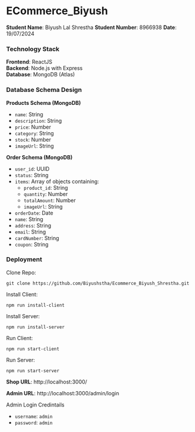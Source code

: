 # ECommerce_Biyush

**Student Name**: Biyush Lal Shrestha
**Student Number**: 8966938
**Date**: 19/07/2024

### Technology Stack

**Frontend**: ReactJS  
**Backend**: Node.js with Express  
**Database**: MongoDB (Atlas)


### Database Schema Design

**Products Schema (MongoDB)**

- `name`: String
- `description`: String
- `price`: Number
- `category`: String
- `stock`: Number
- `imageUrl`: String

**Order Schema (MongoDB)**
- `user_id`: UUID
- `status`: String
- `items`: Array of objects containing:
  - `product_id`: String
  - `quantity`: Number
  - `totalAmount`: Number
  - `imageUrl`: String  
- `orderDate`: Date
- `name`: String
- `address`: String
- `email`: String
- `cardNumber`: String
- `coupon`: String


### Deployment

Clone Repo:
````
git clone https://github.com/Biyushstha/Ecommerce_Biyush_Shrestha.git
````

Install Client:
````
npm run install-client
````
Install Server:
````
npm run install-server
````
Run Client:
````
npm run start-client
````
Run Server:
````
npm run start-server
````

**Shop URL**: http://localhost:3000/

**Admin URL**: http://localhost:3000/admin/login

Admin Login Credintails
- `username`: ```` admin ````
- `password`: ```` admin ````
